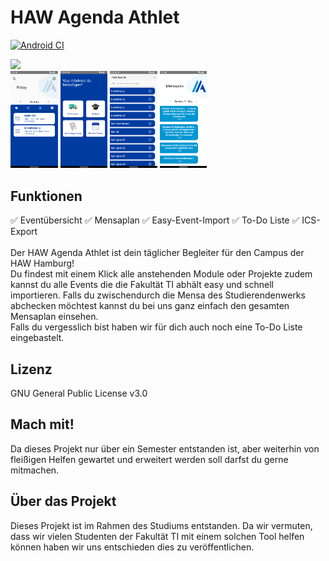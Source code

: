 # HAW Agenda Athlet
[![Android CI](https://github.com/alkock/haw-agendaathlet/actions/workflows/android.yml/badge.svg)](https://github.com/alkock/haw-agendaathlet/actions/workflows/android.yml)
<!--<img src="https://fdroid.gitlab.io/artwork/badge/get-it-on.png" width=20%>--> 
<a href="https://play.google.com/store/apps/details?id=de.haw.agendaathlet"><img src="https://play.google.com/intl/en_us/badges/static/images/badges/en_badge_web_generic.png" width=30%></a>
<br>
<img src="pictures/mainscreen.png" width=15%> <img src="pictures/modulauswahl.png" width=15%> <img src="pictures/moduldetail.png" width=15%> <img src="pictures/mensaplan.png" width=15%>
## Funktionen
✅ Eventübersicht ✅ Mensaplan ✅ Easy-Event-Import ✅ To-Do Liste ✅ ICS-Export <br> <br>
Der HAW Agenda Athlet ist dein täglicher Begleiter für den Campus der HAW Hamburg! <br> Du findest mit einem Klick alle anstehenden Module oder Projekte zudem kannst du alle Events die die Fakultät TI abhält easy und schnell importieren. Falls du zwischendurch die Mensa des Studierendenwerks abchecken möchtest kannst du bei uns ganz einfach den gesamten Mensaplan einsehen. <br> Falls du vergesslich bist haben wir für dich auch noch eine To-Do Liste eingebastelt.

## Lizenz
GNU General Public License v3.0

## Mach mit!
Da dieses Projekt nur über ein Semester entstanden ist, aber weiterhin von fleißigen Helfen gewartet und erweitert werden soll darfst du gerne mitmachen. 

## Über das Projekt
Dieses Projekt ist im Rahmen des Studiums entstanden. Da wir vermuten, dass wir vielen Studenten der Fakultät TI mit einem solchen Tool helfen können haben wir uns entschieden dies zu veröffentlichen.
